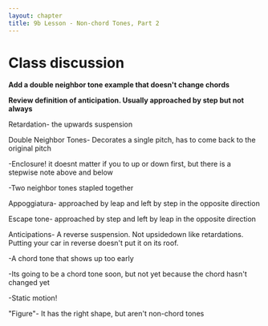 ```yaml
---
layout: chapter
title: 9b Lesson - Non-chord Tones, Part 2
---
```


# Class discussion

**Add a double neighbor tone example that doesn't change chords**

**Review definition of anticipation. Usually approached by step but not always**

Retardation- the upwards suspension

Double Neighbor Tones- Decorates a single pitch, has to come back to the original pitch

 -Enclosure! it doesnt matter if you to up or down first, but there is a stepwise note above and below
 
 -Two neighbor tones stapled together
 
Appoggiatura- approached by leap and left by step in the opposite direction

Escape tone- approached by step and left by leap in the opposite direction

Anticipations- A reverse suspension. Not upsidedown like retardations. Putting your car in reverse doesn't put it on its roof.

-A chord tone that shows up too early

-Its going to be a chord tone soon, but not yet because the chord hasn't changed yet

-Static motion!

"Figure"- It has the right shape, but aren't non-chord tones


